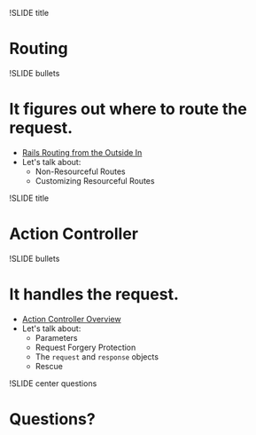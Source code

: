 !SLIDE title
# Routing


!SLIDE bullets
# It figures out where to route the request.

* [Rails Routing from the Outside In](http://guides.rubyonrails.org/routing.html)
* Let's talk about:
    * Non-Resourceful Routes
    * Customizing Resourceful Routes


!SLIDE title
# Action Controller


!SLIDE bullets
# It handles the request.

* [Action Controller Overview](http://guides.rubyonrails.org/action_controller_overview.html)
* Let's talk about:
    * Parameters
    * Request Forgery Protection
    * The `request` and `response` objects
    * Rescue


!SLIDE center questions
# Questions?
